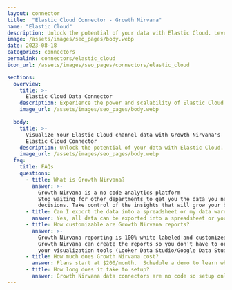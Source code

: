 ```yaml
---
layout: connector
title:  "Elastic Cloud Connector - Growth Nirvana"
name: "Elastic Cloud"
description: Unlock the potential of your data with Elastic Cloud. Leverage Elasticsearch and Kibana to drive impactful insights, enhance search capabilities, and empower your business to make data-driven decisions.
image: /assets/images/seo_pages/body.webp
date: 2023-08-18
categories: connectors
permalink: connectors/elastic_cloud
icon_url: /assets/images/seo_pages/connectors/elastic_cloud

sections:
  overview:
    title: >-
      Elastic Cloud Data Connector
    description: Experience the power and scalability of Elastic Cloud for flexible and reliable cloud-based solutions. Seamlessly manage and analyze your data, build innovative applications, and harness the full potential of Elasticsearch and Kibana.
    image_url: /assets/images/seo_pages/body.webp

  body:
    title: >-
      Visualize Your Elastic Cloud channel data with Growth Nirvana's
      Elastic Cloud Connector
    description: Unlock the potential of your data with Elastic Cloud. Leverage Elasticsearch and Kibana to drive impactful insights, enhance search capabilities, and empower your business to make data-driven decisions.
    image_url: /assets/images/seo_pages/body.webp
  faq:
    title: FAQs
    questions:
      - title: What is Growth Nirvana?
        answer: >-
          Growth Nirvana is a no code analytics platform 
          Stop waiting for other departments to get you the data you need to make critical business 
          decisions. Take control of the insights that will grow your business.
      - title: Can I export the data into a spreadsheet or my data warehouse?
        answer: Yes, all data can be exported into a spreadsheet or your data warehouse (Google BigQuery, AWS, Snowflake, Azure, etc)
      - title: How customizable are Growth Nirvana reports?
        answer: >-
          Growth Nirvana reporting is 100% white labeled and customized to your specifications.
          Growth Nirvana can create the reports so you don’t have to or you can connect
          your visualization tools (Looker Data Studio/Google Data Studio, Tableau, PowerBI, etc) to Growth Nirvana.
      - title: How much does Growth Nirvana cost?
        answer: Plans start at $200/month.  Schedule a demo to learn what plan is best for you.
      - title: How long does it take to setup?
        answer: Growth Nirvana data connectors are no code so setup only requires a few clicks.
---
```

